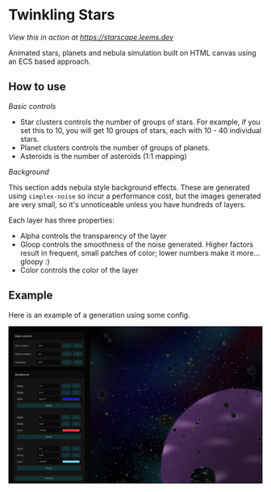 # Twinkling Stars

_View this in action at https://starscape.leems.dev_

Animated stars, planets and nebula simulation built on HTML canvas using an ECS based approach.

## How to use

*Basic controls*

- Star clusters controls the number of groups of stars. For example, if you set this to 10, you will get 10 groups of stars, each with 10 - 40 individual stars.
- Planet clusters controls the number of groups of planets.
- Asteroids is the number of asteroids (1:1 mapping)

*Background*

This section adds nebula style background effects. These are generated using `simplex-noise` so incur a performance cost, but the images generated are very small, so it's unnoticeable unless you have hundreds of layers.

Each layer has three properties:

- Alpha controls the transparency of the layer
- Gloop controls the smoothness of the noise generated. Higher factors result in frequent, small patches of color; lower numbers make it more... gloopy :) 
- Color controls the color of the layer

## Example

Here is an example of a generation using some config. 

![example](./docs/example.png)
